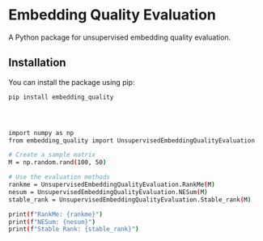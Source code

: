 # Embedding Quality Evaluation

A Python package for unsupervised embedding quality evaluation.

## Installation

You can install the package using pip:

```bash
pip install embedding_quality




import numpy as np
from embedding_quality import UnsupervisedEmbeddingQualityEvaluation

# Create a sample matrix
M = np.random.rand(100, 50)

# Use the evaluation methods
rankme = UnsupervisedEmbeddingQualityEvaluation.RankMe(M)
nesum = UnsupervisedEmbeddingQualityEvaluation.NESum(M)
stable_rank = UnsupervisedEmbeddingQualityEvaluation.Stable_rank(M)

print(f"RankMe: {rankme}")
print(f"NESum: {nesum}")
print(f"Stable Rank: {stable_rank}")